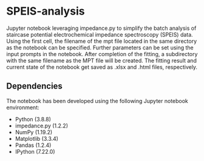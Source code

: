 # SPEIS-analysis
Jupyter notebook leveraging impedance.py to simplify the batch analysis of staircase potential electrochemical impedance spectroscopy (SPEIS) data. Using the first cell, the filename of the mpt file located in the same directory as the notebook can be specified. Further parameters can be set using the input prompts in the notebook. After completion of the fitting, a subdirectory with the same filename as the MPT file will be created. The fitting result and current state of the notebook get saved as .xlsx and .html files, respectively.

## Dependencies
The notebook has been developed using the following Jupyter notebook environment:
* Python (3.8.8)
* impedance.py (1.2.2)
* NumPy (1.19.2)
* Matplotlib (3.3.4)
* Pandas (1.2.4)
* IPython (7.22.0)
